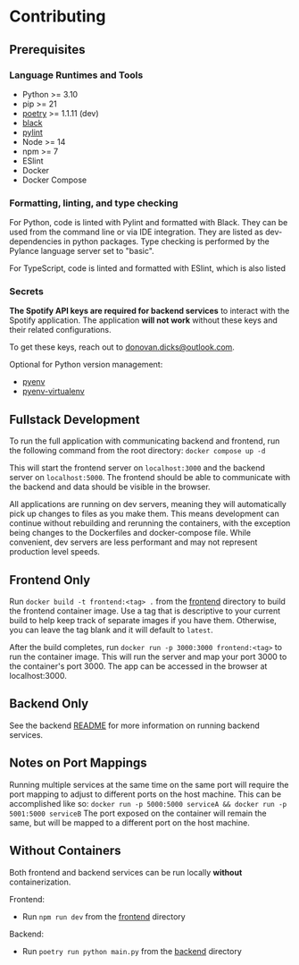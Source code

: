 # Contributing

## Prerequisites

### Language Runtimes and Tools

- Python >= 3.10
- pip >= 21
- [poetry](https://python-poetry.org/docs/master/) >= 1.1.11 (dev)
- [black](https://github.com/psf/black)
- [pylint](https://pylint.org/)
- Node >= 14
- npm >= 7
- ESlint
- Docker
- Docker Compose

### Formatting, linting, and type checking

For Python, code is linted with Pylint and formatted with Black. They can be used
from the command line or via IDE integration. They are listed as dev-dependencies
in python packages. Type checking is performed by the Pylance language server set
to "basic".

For TypeScript, code is linted and formatted with ESlint, which is also listed

### Secrets

__The Spotify API keys are required for backend services__ to interact with the Spotify
application. The application __will not work__ without these keys and their related
configurations.

To get these keys, reach out to <donovan.dicks@outlook.com>.

Optional for Python version management:

- [pyenv](https://github.com/pyenv/pyenv)
- [pyenv-virtualenv](https://github.com/pyenv/pyenv-virtualenv)

## Fullstack Development

To run the full application with communicating backend and frontend, run the
following command from the root directory:
`docker compose up -d`

This will start the frontend server on `localhost:3000` and the backend server
on `localhost:5000`. The frontend should be able to communicate with the backend
and data should be visible in the browser.

All applications are running on dev servers, meaning they will automatically pick
up changes to files as you make them. This means development can continue without
rebuilding and rerunning the containers, with the exception being changes to the
Dockerfiles and docker-compose file. While convenient, dev servers are less
performant and may not represent production level speeds.

## Frontend Only

Run `docker build -t frontend:<tag> .` from the [frontend](./frontend) directory
to build the frontend container image. Use a tag that is descriptive to your
current build to help keep track of separate images if you have them. Otherwise,
you can leave the tag blank and it will default to `latest`.

After the build completes, run `docker run -p 3000:3000 frontend:<tag>` to run
the container image. This will run the server and map your port 3000 to the
container's port 3000. The app can be accessed in the browser at localhost:3000.

## Backend Only

See the backend [README](./backend/README.md) for more information on running
backend services.

## Notes on Port Mappings

Running multiple services at the same time on the same port will require the
port mapping to adjust to different ports on the host machine. This can be
accomplished like so:
`docker run -p 5000:5000 serviceA && docker run -p 5001:5000 serviceB`
The port exposed on the container will remain the same, but will be mapped to a
different port on the host machine.

## Without Containers

Both frontend and backend services can be run locally __without__ containerization.

Frontend:

- Run `npm run dev` from the [frontend](./frontend) directory

Backend:

- Run `poetry run python main.py` from the [backend](./backend) directory
